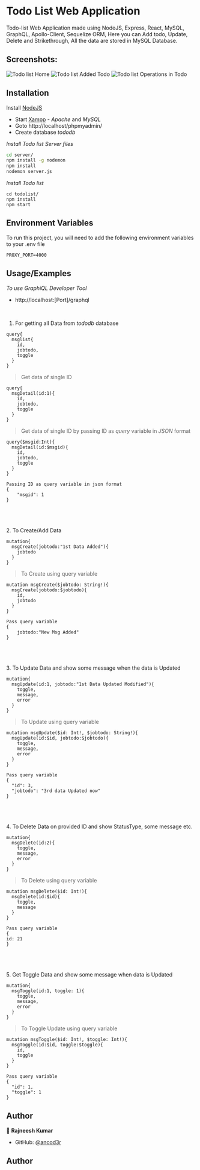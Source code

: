 # Todo List Web Application

Todo-list Web Application made using NodeJS, Express, React, MySQL, GraphQL, Apollo-Client, Sequelize ORM, Here you can Add todo, Update, Delete and Strikethrough, All the data are stored in MySQL Database.

## Screenshots:

<!-- <p float="center">
    <img src="https://github.com/ancod3r/TodoList/blob/master/support/Home.png" width="800">
    <img src="https://github.com/ancod3r/TodoList/blob/master/support/Added-todos.png" width="800">
    <img src="https://github.com/ancod3r/TodoList/blob/master/support/Operations-in-todos.png" width="800">
</p> -->
![Todo list Home](https://github.com/ancod3r/TodoList/blob/master/support/Home.png?raw=true)
![Todo list Added Todo](https://github.com/ancod3r/TodoList/blob/master/support/Added-todos.png?raw=true)
![Todo list Operations in Todo](https://github.com/ancod3r/TodoList/blob/master/support/Operations-in-todos.png?raw=true)
<!-- ![To-do list Home](./support/Home.png?raw=true "Homepage") -->
<!-- ![To-do list Added-todos](./support/Added-todos.png?raw=true "Added Todos") -->
<!-- ![To-do list Operations-in-todos](./support/Operations-in-todos.png?raw=true "Operations in Todos") -->

## Installation

Install [NodeJS](https://nodejs.org/en/download/)

- Start [Xampp](https://www.apachefriends.org/download.html) - *Apache* and *MySQL*
- Goto http://localhost/phpmyadmin/
- Create database *tododb*


*Install Todo list Server files*
```bash
cd server/
npm install -g nodemon
npm install
nodemon server.js
```
*Install Todo list*
```
cd todolist/
npm install
npm start
```
## Environment Variables

To run this project, you will need to add the following environment variables to your .env file

`PROXY_PORT=4000`

## Usage/Examples

*To use GraphiQL Developer Tool*

- http://localhost:[Port]/graphql
<br>


1. For getting all Data from *tododb* database
```
query{
  msglist{
    id,
    jobtodo,
    toggle
  }
}
```  
> Get data of single ID
```
query{
  msgDetail(id:1){
    id,
    jobtodo,
    toggle
  }
}
```  
> Get data of single ID by passing ID as *query* variable in *JSON* format
```
query($msgid:Int){
  msgDetail(id:$msgid){
    id,
    jobtodo,
    toggle
  }
}

Passing ID as query variable in json format
{
    "msgid": 1
}
```
\
\
\
2. To Create/Add Data
```
mutation{
  msgCreate(jobtodo:"1st Data Added"){
	jobtodo
  }
}
```  
> To Create using query variable
```
mutation msgCreate($jobtodo: String!){
  msgCreate(jobtodo:$jobtodo){
    id,
    jobtodo
  }
}

Pass query variable
{
	jobtodo:"New Msg Added"
}
```
\
\
\
3. To Update Data and show some message when the data is Updated
```
mutation{
  msgUpdate(id:1, jobtodo:"1st Data Updated Modified"){
    toggle,
    message,
    error
  }
}
```  
> To Update using query variable
```
mutation msgUpdate($id: Int!, $jobtodo: String!){
  msgUpdate(id:$id, jobtodo:$jobtodo){
    toggle,
    message,
    error
  }
}

Pass query variable
{
  "id": 3,
  "jobtodo": "3rd data Updated now"
}
```
\
\
\
4. To Delete Data on provided ID and show StatusType, some message etc.
```
mutation{
  msgDelete(id:2){
    toggle,
    message,
    error
  }
}
```  
> To Delete using query variable
```
mutation msgDelete($id: Int!){
  msgDelete(id:$id){
    toggle,
    message
  }
}

Pass query variable
{
id: 21
}
```
\
\
\
5. Get Toggle Data and show some message when data is Updated
```
mutation{
  msgToggle(id:1, toggle: 1){
    toggle,
    message,
    error
  }
}
```  
> To Toggle Update using query variable
```
mutation msgToggle($id: Int!, $toggle: Int!){
  msgToggle(id:$id, toggle:$toggle){
    id,
    toggle
  }
}

Pass query variable
{
  "id": 1,
  "toggle": 1
}
```

## Author

👤 **Rajneesh Kumar**

* GitHub: [@ancod3r](https://github.com/ancod3r)
## Author